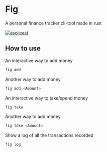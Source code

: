 # Fig
A personal finance tracker cli-tool made in rust

[![asciicast](https://asciinema.org/a/oR459tdAFR7D3At0ZPp8sqYoP.svg)](https://asciinema.org/a/oR459tdAFR7D3At0ZPp8sqYoP)

## How to use
An interactive way to add money
```sh
fig add
```

Another way to add money
```sh
fig add <Amount>
```

An interactive way to take/spend money
```sh
fig take
```

Another way to add money
```sh
fig take <Amount>
```

Show a log of all the transactions recorded
```sh
fig log
```
